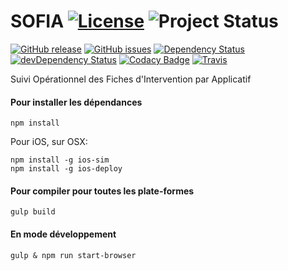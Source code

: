 # SOFIA [![License](https://img.shields.io/badge/license-MIT-red.svg)](https://github.com/adentes-org/SOFIA/blob/master/LICENSE.md) ![Project Status](http://img.shields.io/badge/status-alpha-red.svg) 
[![GitHub release](https://img.shields.io/github/release/adentes-org/SOFIA.svg)](https://github.com/adentes-org/SOFIA/releases) [![GitHub issues](https://img.shields.io/github/issues/adentes-org/SOFIA.svg)](https://github.com/adentes-org/SOFIA/issues) [![Dependency Status](https://david-dm.org/adentes-org/SOFIA.svg)](https://david-dm.org/adentes-org/SOFIA) [![devDependency Status](https://david-dm.org/adentes-org/SOFIA/dev-status.svg)](https://david-dm.org/adentes-org/SOFIA#info=devDependencies)
[![Codacy Badge](https://api.codacy.com/project/badge/grade/cd8593a9cef1442d958c6b43b9187311)](https://www.codacy.com/app/sapk/SOFIA) [![Travis](https://api.travis-ci.org/adentes-org/SOFIA.svg?branch=master)](https://travis-ci.org/adentes-org/SOFIA)

Suivi Opérationnel des Fiches d'Intervention par Applicatif

#### Pour installer les dépendances
```
npm install
```

Pour iOS, sur OSX:
```
npm install -g ios-sim
npm install -g ios-deploy
```

#### Pour compiler pour toutes les plate-formes
```
gulp build
```

#### En mode développement
```
gulp & npm run start-browser
```
